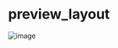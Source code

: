 # preview_layout
![image](https://github.com/user-attachments/assets/0177462b-8ea9-4c52-b71e-24d79dbdbf89)
